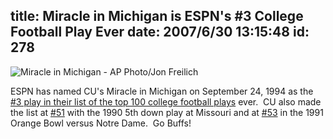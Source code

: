 title: Miracle in Michigan is ESPN's #3 College Football Play Ever
date: 2007/6/30 13:15:48
id: 278
---
![Miracle in Michigan - AP Photo/Jon Freilich](/journal_images/top_plays_03.jpg)

ESPN has named CU's Miracle in Michigan on September 24, 1994 as the [#3 play in their list of the top 100 college football plays](http://sports.espn.go.com/ncf/features/the100?index=3) ever.  CU also made the list at [#51](http://sports.espn.go.com/ncf/features/the100?index=51) with the 1990 5th down play at Missouri and at [#53](http://sports.espn.go.com/ncf/features/the100?index=53) in the 1991 Orange Bowl versus Notre Dame.  Go Buffs!